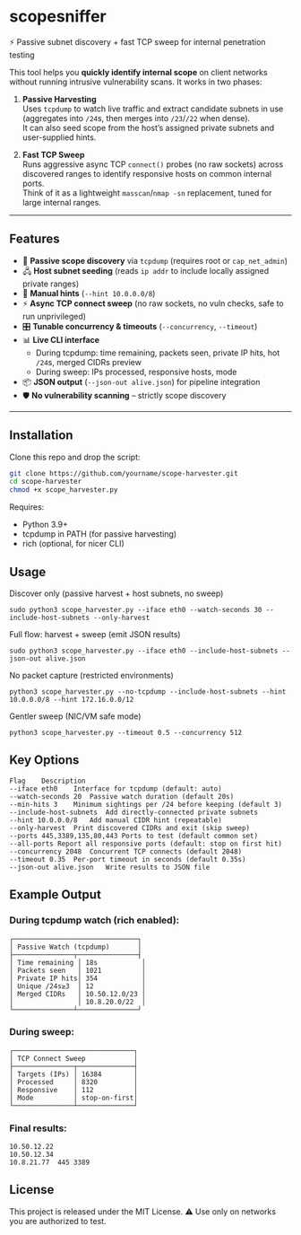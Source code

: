 # scopesniffer

⚡ Passive subnet discovery + fast TCP sweep for internal penetration testing

This tool helps you **quickly identify internal scope** on client networks without running intrusive vulnerability scans. It works in two phases:

1. **Passive Harvesting**  
   Uses `tcpdump` to watch live traffic and extract candidate subnets in use (aggregates into `/24`s, then merges into `/23`/`/22` when dense).  
   It can also seed scope from the host’s assigned private subnets and user-supplied hints.

2. **Fast TCP Sweep**  
   Runs aggressive async TCP `connect()` probes (no raw sockets) across discovered ranges to identify responsive hosts on common internal ports.  
   Think of it as a lightweight `masscan`/`nmap -sn` replacement, tuned for large internal ranges.

---

## Features

- 🔎 **Passive scope discovery** via `tcpdump` (requires root or `cap_net_admin`)
- 🖧 **Host subnet seeding** (reads `ip addr` to include locally assigned private ranges)
- 🧾 **Manual hints** (`--hint 10.0.0.0/8`)
- ⚡ **Async TCP connect sweep** (no raw sockets, no vuln checks, safe to run unprivileged)
- 🎛️ **Tunable concurrency & timeouts** (`--concurrency`, `--timeout`)
- 📊 **Live CLI interface**  
  - During tcpdump: time remaining, packets seen, private IP hits, hot `/24`s, merged CIDRs preview  
  - During sweep: IPs processed, responsive hosts, mode
- 📦 **JSON output** (`--json-out alive.json`) for pipeline integration
- 🛡️ **No vulnerability scanning** – strictly scope discovery

---

## Installation

Clone this repo and drop the script:

```bash
git clone https://github.com/yourname/scope-harvester.git
cd scope-harvester
chmod +x scope_harvester.py
```
Requires:

- Python 3.9+
- tcpdump in PATH (for passive harvesting)
- rich (optional, for nicer CLI)

## Usage
Discover only (passive harvest + host subnets, no sweep)

```sudo python3 scope_harvester.py --iface eth0 --watch-seconds 30 --include-host-subnets --only-harvest```

Full flow: harvest + sweep (emit JSON results)

```sudo python3 scope_harvester.py --iface eth0 --include-host-subnets --json-out alive.json```

No packet capture (restricted environments)

```python3 scope_harvester.py --no-tcpdump --include-host-subnets --hint 10.0.0.0/8 --hint 172.16.0.0/12```

Gentler sweep (NIC/VM safe mode)

```python3 scope_harvester.py --timeout 0.5 --concurrency 512```

## Key Options
```
Flag	Description
--iface eth0	Interface for tcpdump (default: auto)
--watch-seconds 20	Passive watch duration (default 20s)
--min-hits 3	Minimum sightings per /24 before keeping (default 3)
--include-host-subnets	Add directly-connected private subnets
--hint 10.0.0.0/8	Add manual CIDR hint (repeatable)
--only-harvest	Print discovered CIDRs and exit (skip sweep)
--ports 445,3389,135,80,443	Ports to test (default common set)
--all-ports	Report all responsive ports (default: stop on first hit)
--concurrency 2048	Concurrent TCP connects (default 2048)
--timeout 0.35	Per-port timeout in seconds (default 0.35s)
--json-out alive.json	Write results to JSON file
```
## Example Output
### During tcpdump watch (rich enabled):
```
┌───────────────────────────────┐
│ Passive Watch (tcpdump)       │
├───────────────┬───────────────┤
│ Time remaining │ 18s           │
│ Packets seen   │ 1021          │
│ Private IP hits│ 354           │
│ Unique /24s≥3  │ 12            │
│ Merged CIDRs   │ 10.50.12.0/23 │
│                │ 10.8.20.0/22  │
└───────────────┴───────────────┘
```

### During sweep:
```
┌──────────────────────────────┐
│ TCP Connect Sweep            │
├───────────────┬──────────────┤
│ Targets (IPs) │ 16384        │
│ Processed     │ 8320         │
│ Responsive    │ 112          │
│ Mode          │ stop-on-first│
└───────────────┴──────────────┘
```

### Final results:
```
10.50.12.22
10.50.12.34
10.8.21.77  445 3389
```
## License
This project is released under the MIT License.
⚠️ Use only on networks you are authorized to test.
